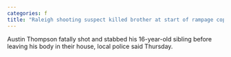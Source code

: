```yaml
---
categories: f
title: "Raleigh shooting suspect killed brother at start of rampage cops say"
---
```

Austin Thompson fatally shot and stabbed his 16-year-old sibling before leaving his body in their house, local police said Thursday.